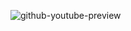 ![github-youtube-preview](https://user-images.githubusercontent.com/34248081/214185791-7b0378f8-6798-4a8d-887b-2ae3499eb2ce.PNG)
